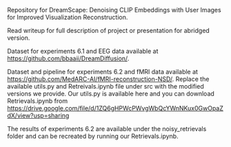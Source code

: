 Repository for DreamScape: Denoising CLIP Embeddings with User Images for Improved Visualization Reconstruction.

Read writeup for full description of project or presentation for abridged version.

Dataset for experiments 6.1 and EEG data available at https://github.com/bbaaii/DreamDiffusion/.

Dataset and pipeline for experiments 6.2 and fMRI data available at https://github.com/MedARC-AI/fMRI-reconstruction-NSD/.
Replace the available utils.py and Retreivals.ipynb file under src with the modified versions we provide. Our utils.py is available here and you can download Retrievals.ipynb from https://drive.google.com/file/d/1ZQ6gHPWcPWvgWbQcYWnNKux0GwOpaZdX/view?usp=sharing

The results of experiments 6.2 are available under the noisy_retrievals folder and can be recreated by running our Retrievals.ipynb.
